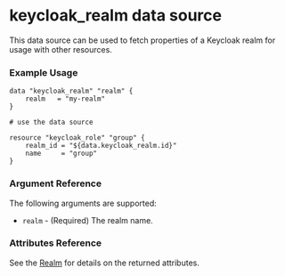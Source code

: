 # keycloak_realm data source

This data source can be used to fetch properties of a Keycloak realm for
usage with other resources.

### Example Usage

```hcl
data "keycloak_realm" "realm" {
    realm   = "my-realm"
}

# use the data source

resource "keycloak_role" "group" {
    realm_id = "${data.keycloak_realm.id}"
    name     = "group"
}

```

### Argument Reference

The following arguments are supported:

- `realm` - (Required) The realm name.

### Attributes Reference

See the [Realm](../resources/keycloak_realm.md) for details on the returned attributes.
